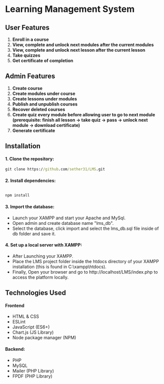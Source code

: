 # Learning Management System

## User Features
1. **Enroll in a course**
2. **View, complete and unlock next modules after the current modules**
3. **View, complete and unlock next lesson after the current lesson**
4. **Take quizzes**
5. **Get certificate of completion**

## Admin Features
1. **Create course**
2. **Create modules under course**
3. **Create lessons under modules**
4. **Publish and unpublish courses**
5. **Recover deleted courses**
6. **Create quiz every module before allowing user to go to next module (prerequisite: finish all lesson -> take quiz -> pass -> unlock next module -> download certificate)**
7. **Generate certificate**

## Installation

#### 1. **Clone the repository:**
```cmd
git clone https://github.com/sether31/LMS.git
```

#### 2. **Install dependencies:**
```cmd

npm install
```

#### 3. **Import the database:**
- Launch your XAMPP and start your Apache and MySql.
- Open admin and create database name "lms_db".
- Select the database, click import and select the lms_db.sql file inside of db folder and save it.

#### 4. **Set up a local server with XAMPP:**
- After Launching your XAMPP.
- Place the LMS project folder inside the htdocs directory of your XAMPP installation (this is found in C:\xampp\htdocs).
- Finally, Open your browser and go to http://localhost/LMS/index.php to access the platform locally.

## Technologies Used
#### Frontend
  + HTML & CSS
  + ESLint
  + JavaScript (ES6+)
  + Chart.js (JS Library)
  + Node package manager (NPM)

#### Backend:
  + PHP
  + MySQL
  + Mailer (PHP Library)
  + FPDF (PHP Library)
